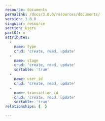 ```yaml
---
resource: documents
permalink: /docs/3.0.0/resources/documents/
version: 3.0.0
singular: resource
section: Users
partOf: u
attributes:
  -
    name: type
    crud: 'create, read, update'
  -
    name: stage
    crud: 'create, read, update'
    sortable: 'true'
  -
    name: user_id
    crud: 'create, read, update'
  -
    name: transaction_id
    crud: 'create, read, update'
    sortable: 'true'
relationships: {  }

---
```

